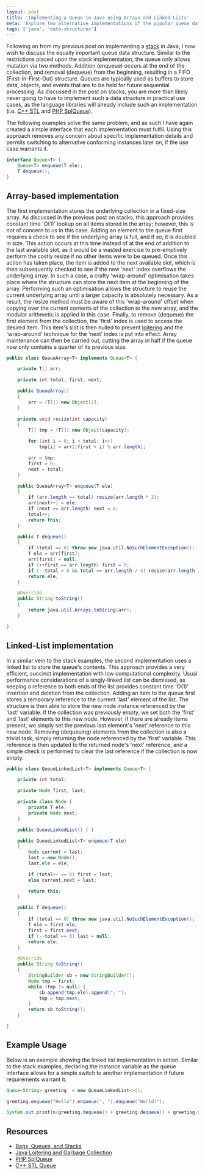 ```yaml
---
layout: post
title: 'Implementing a Queue in Java using Arrays and Linked Lists'
meta: 'Explore two alternative implementations of the popular queue data structure in Java using arrays and linked lists, complete with detailed code examples.'
tags: ['java', 'data-structures']
---
```


Following on from my previous post on implementing a [stack](../2013-12-22-implementing-a-stack-in-java-using-arrays-and-linked-lists/index.md) in Java, I now wish to discuss the equally important queue data structure.
Similar to the restrictions placed upon the stack implementation, the queue only allows mutation via two methods.
Addition (enqueue) occurs at the end of the collection, and removal (dequeue) from the beginning, resulting in a FIFO (First-In-First-Out) structure.
Queues are typically used as buffers to store data, objects, and events that are to be held for future sequential processing.
As discussed in the post on stacks, you are more than likely never going to have to implement such a data structure in practical use cases, as the language libraries will already include such an implementation (i.e. [C++ STL](http://www.cplusplus.com/reference/queue/queue/) and [PHP SplQueue](http://www.php.net/manual/en/class.splqueue.php)).

<!--more-->

The following examples solve the same problem, and as such I have again created a simple interface that each implementation must fulfil.
Using this approach removes any concern about specific implementation details and permits switching to alternative conforming instances later on, if the use case warrants it.

```java
interface Queue<T> {
    Queue<T> enqueue(T ele);
    T dequeue();
}
```

## Array-based implementation

The first implementation stores the underlying collection in a fixed-size array.
As discussed in the previous post on stacks, this approach provides constant time 'O(1)' lookup on all items stored in the array; however, this is not of concern to us in this case.
Adding an element to the queue first requires a check to see if the underlying array is full, and if so, it is doubled in size.
This action occurs at this time instead of at the end of addition to the last available slot, as it would be a wasted exercise to pre-emptively perform the costly resize if no other items were to be queued.
Once this action has taken place, the item is added to the next available slot, which is then subsequently checked to see if the new 'next' index overflows the underlying array.
In such a case, a crafty 'wrap-around' optimisation takes place where the structure can store the next item at the beginning of the array.
Performing such an optimisation allows the structure to reuse the current underlying array until a larger capacity is absolutely necessary.
As a result, the resize method must be aware of this 'wrap-around' offset when copying over the current contents of the collection to the new array, and the modular arithmetic is applied in this case.
Finally, to remove (dequeue) the first element from the collection, the 'first' index is used to access the desired item.
This item's slot is then nulled to prevent [loitering](http://stackoverflow.com/questions/18109915/java-loitering-and-garbage-collection) and the 'wrap-around' technique for the 'next' index is put into effect.
Array maintenance can then be carried out, cutting the array in half if the queue now only contains a quarter of its previous size.

```java
public class QueueArray<T> implements Queue<T> {

    private T[] arr;

    private int total, first, next;

    public QueueArray()
    {
        arr = (T[]) new Object[2];
    }

    private void resize(int capacity)
    {
        T[] tmp = (T[]) new Object[capacity];

        for (int i = 0; i < total; i++)
            tmp[i] = arr[(first + i) % arr.length];

        arr = tmp;
        first = 0;
        next = total;
    }

    public QueueArray<T> enqueue(T ele)
    {
        if (arr.length == total) resize(arr.length * 2);
        arr[next++] = ele;
        if (next == arr.length) next = 0;
        total++;
        return this;
    }

    public T dequeue()
    {
        if (total == 0) throw new java.util.NoSuchElementException();
        T ele = arr[first];
        arr[first] = null;
        if (++first == arr.length) first = 0;
        if (--total > 0 && total == arr.length / 4) resize(arr.length / 2);
        return ele;
    }

    @Override
    public String toString()
    {
        return java.util.Arrays.toString(arr);
    }

}
```

## Linked-List implementation

In a similar vein to the stack examples, the second implementation uses a linked list to store the queue's contents.
This approach provides a very efficient, succinct implementation with low computational complexity.
Usual performance considerations of a singly-linked list can be dismissed, as keeping a reference to both ends of the list provides constant time 'O(1)' insertion and deletion from the collection.
Adding an item to the queue first stores a temporary reference to the current 'last' element of the list.
The structure is then able to store the new node instance referenced by the 'last' variable.
If the collection was previously empty, we set both the 'first' and 'last' elements to this new node.
However, if there are already items present, we simply set the previous last element's 'next' reference to this new node.
Removing (dequeuing) elements from the collection is also a trivial task, simply returning the node referenced by the 'first' variable.
This reference is then updated to the returned node's 'next' reference, and a simple check is performed to clear the last reference if the collection is now empty.

```java
public class QueueLinkedList<T> implements Queue<T> {

    private int total;

    private Node first, last;

    private class Node {
        private T ele;
        private Node next;
    }

    public QueueLinkedList() { }

    public QueueLinkedList<T> enqueue(T ele)
    {
        Node current = last;
        last = new Node();
        last.ele = ele;

        if (total++ == 0) first = last;
        else current.next = last;

        return this;
    }

    public T dequeue()
    {
        if (total == 0) throw new java.util.NoSuchElementException();
        T ele = first.ele;
        first = first.next;
        if (--total == 0) last = null;
        return ele;
    }

    @Override
    public String toString()
    {
        StringBuilder sb = new StringBuilder();
        Node tmp = first;
        while (tmp != null) {
            sb.append(tmp.ele).append(", ");
            tmp = tmp.next;
        }
        return sb.toString();
    }

}
```

## Example Usage

Below is an example showing the linked list implementation in action.
Similar to the stack examples, declaring the instance variable as the queue interface allows for a simple switch to another implementation if future requirements warrant it.

```java
Queue<String> greeting  = new QueueLinkedList<>();

greeting.enqueue("Hello").enqueue(", ").enqueue("World!");

System.out.println(greeting.dequeue() + greeting.dequeue() + greeting.dequeue());
```

## Resources

- [Bags, Queues, and Stacks](http://algs4.cs.princeton.edu/13stacks/)
- [Java Loitering and Garbage Collection](http://stackoverflow.com/questions/18109915/java-loitering-and-garbage-collection)
- [PHP SplQueue](http://www.php.net/manual/en/class.splqueue.php)
- [C++ STL Queue](http://www.cplusplus.com/reference/queue/queue/)
